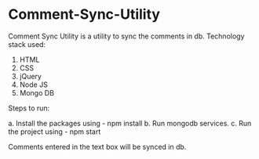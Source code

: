 # Comment-Sync-Utility

Comment Sync Utility is a utility to sync the comments in db. Technology stack used:
1. HTML
2. CSS
3. jQuery
4. Node JS
5. Mongo DB

Steps to run:

a. Install the packages using - npm install
b. Run mongodb services.
c. Run the project using - npm start

Comments entered in the text box will be synced in db.
